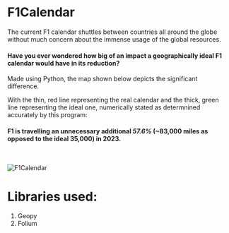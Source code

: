 # F1Calendar

The current F1 calendar shuttles between countries all around the globe without much concern about the immense usage of the global resources. 
#### Have you ever wondered how big of an impact a geographically ideal F1 calendar would have in its reduction? 
Made using Python, the map shown below depicts the significant difference. 

With the thin, red line representing the real calendar and the thick, green line representing the ideal one, numerically stated as determnined accurately by this program:
#### F1 is travelling an unnecessary additional *__57.6%__* (~83,000 miles as opposed to the ideal 35,000) in 2023.

<br>

![F1Calendar](https://github.com/Aditya130805/F1Calendar/assets/61308726/32f62be1-447c-4cff-81db-cc4b19551fde)

# Libraries used:
1. Geopy
2. Folium
